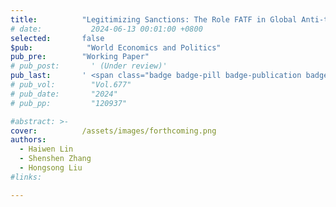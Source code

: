 ```yaml
---
title:          "Legitimizing Sanctions: The Role FATF in Global Anti-terrorist Financing Revisited"
# date:           2024-06-13 00:01:00 +0800
selected:       false
$pub:            "World Economics and Politics"
pub_pre:        "Working Paper"
# pub_post:       ' (Under review)'
pub_last:       ' <span class="badge badge-pill badge-publication badge-success-2">2<sup>nd</sup> author</span>'
# pub_vol:        "Vol.677"
# pub_date:       "2024"
# pub_pp:         "120937"

#abstract: >-
cover:          /assets/images/forthcoming.png
authors:
  - Haiwen Lin
  - Shenshen Zhang
  - Hongsong Liu
#links:

---
```

